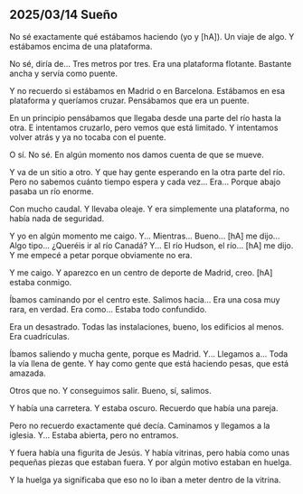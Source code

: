 ## 2025/03/14 Sueño

No sé exactamente qué estábamos haciendo (yo y [hA]). Un viaje de algo. Y estábamos encima de una plataforma.

No sé, diría de... Tres metros por tres. Era una plataforma flotante. Bastante ancha y servía como puente.

Y no recuerdo si estábamos en Madrid o en Barcelona. Estábamos en esa plataforma y queríamos cruzar. Pensábamos que era un puente.

En un principio pensábamos que llegaba desde una parte del río hasta la otra. E intentamos cruzarlo, pero vemos que está limitado. Y intentamos volver atrás y ya no tocaba con el puente.

O sí. No sé. En algún momento nos damos cuenta de que se mueve.

Y va de un sitio a otro. Y que hay gente esperando en la otra parte del río. Pero no sabemos cuánto tiempo espera y cada vez... Era... Porque abajo pasaba un río enorme.

Con mucho caudal. Y llevaba oleaje. Y era simplemente una plataforma, no había nada de seguridad.

Y yo en algún momento me caigo. Y... Mientras... Bueno... [hA] me dijo... Algo tipo... ¿Queréis ir al río Canadá? Y... El río Hudson, el río... [hA] me dijo. Y me empecé a petar porque obviamente no era.

Y me caigo. Y aparezco en un centro de deporte de Madrid, creo. [hA] estaba conmigo.

Íbamos caminando por el centro este. Salimos hacia... Era una cosa muy rara, en verdad. Era como... Estaba todo confundido.

Era un desastrado. Todas las instalaciones, bueno, los edificios al menos. Era cuadrículas.

Íbamos saliendo y mucha gente, porque es Madrid. Y... Llegamos a... Toda la vía llena de gente. Y hay como gente que está haciendo pesas, que está amazada.

Otros que no. Y conseguimos salir. Bueno, sí, salimos.

Y había una carretera. Y estaba oscuro. Recuerdo que había una pareja.

Pero no recuerdo exactamente qué decía. Caminamos y llegamos a la iglesia. Y... Estaba abierta, pero no entramos.

Y fuera había una figurita de Jesús. Y había vitrinas, pero había como unas pequeñas piezas que estaban fuera. Y por algún motivo estaban en huelga.

Y la huelga ya significaba que eso no lo iban a meter dentro de la vitrina.


